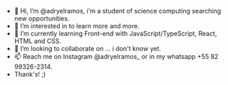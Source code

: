 - 👋 Hi, I’m @adryelramos, i'm a student of science computing searching new opportunities.
- 👀 I’m interested in to learn more and more.
- 🌱 I’m currently learning Front-end with JavaScript/TypeScript, React, HTML and CSS.
- 💞️ I’m looking to collaborate on ... i don't know yet.
- 📫 Reach me on Instagram @adryelramos_ or in my whatsapp +55 82 99326-2314.
- Thank's! ;)

